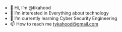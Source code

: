 - 👋 Hi, I’m @tikahood
- 👀 I’m interested in Everything about technology
- 🌱 I’m currently learning Cyber Security Engineering
- 📫 How to reach me tykahood@gmail.com

<!---
tikahood/tikahood is a ✨ special ✨ repository because its `README.md` (this file) appears on your GitHub profile.
You can click the Preview link to take a look at your changes.
--->
